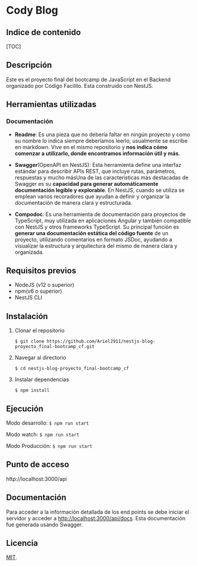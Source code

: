 # Cody Blog

## **Indice de contenido**

[TOC]

## Descripción

Este es el proyecto final del bootcamp de JavaScript en el Backend organizado por Código Facilito. Esta construido con NestJS.

## Herramientas utilizadas

### Documentación

- **Readme**: Es una pieza que no debería faltar en ningún proyecto y como su nombre lo indica siempre deberíamos leerlo, usualmente se escribe en markdown. Vive en el mismo repositorio y **nos indica cómo comenzar a utilizarlo, donde encontramos información útil y más**.

- **Swagger**(OpenAPI en NestJS): Esta herramienta define una interfaz estándar para describir APIs REST, que incluye rutas, parámetros, respuestas y mucho másUna de las características más destacadas de Swagger es su **capacidad para generar automáticamente documentación legible y explorable**. En NestJS, cuando se utiliza se emplean varios recoradores que ayudan a definir y organizar la documentación de manera clara y estructurada.

- **Compodoc**: Es una herramienta de documentación para proyectos de TypeScript, muy utilizada en aplicaciones Angular y también compatible con NestJS y otros frameworks TypeScript. Su principal función es **generar una documentación estática del código fuente** de un proyecto, utilizando comentarios en formato JSDoc, ayudando a visualizar la estructura y arquitectura del mismo de manera clara y organizada.

## Requisitos previos

- NodeJS (v12 o superior)
- npm(v6 o superior)
- NestJS CLI

## Instalación

1. Clonar el repositorio

   `$ git clone https://github.com/Ariel2911/nestjs-blog-proyecto_final-bootcamp_cf.git`

2. Navegar al directorio

   `$ cd nestjs-blog-proyecto_final-bootcamp_cf`

3. Instalar dependencias

   `$ npm install`

## Ejecución

Modo desarrollo:
`$ npm run start`

Modo watch:
`$ npm run start`

Modo Producción:
`$ npm run start`

## Punto de acceso

http://localhost:3000/api

## Documentación

Para acceder a la información detallada de los end points se debe iniciar el servidor y acceder a [http://localhost:3000/api/docs](http://localhost:3000/api/docs). Esta documentación fue generada usando Swagger.

## Licencia

[MIT](https://es.wikipedia.org/wiki/Licencia_MIT).
